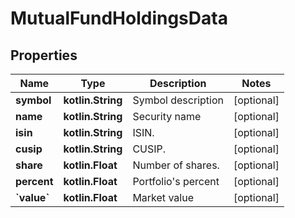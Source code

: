 
# MutualFundHoldingsData

## Properties
Name | Type | Description | Notes
------------ | ------------- | ------------- | -------------
**symbol** | **kotlin.String** | Symbol description |  [optional]
**name** | **kotlin.String** | Security name |  [optional]
**isin** | **kotlin.String** | ISIN. |  [optional]
**cusip** | **kotlin.String** | CUSIP. |  [optional]
**share** | **kotlin.Float** | Number of shares. |  [optional]
**percent** | **kotlin.Float** | Portfolio&#39;s percent |  [optional]
**&#x60;value&#x60;** | **kotlin.Float** | Market value |  [optional]



